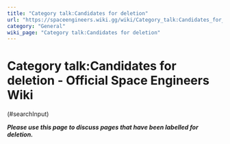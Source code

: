 ```yaml
---
title: "Category talk:Candidates for deletion"
url: "https://spaceengineers.wiki.gg/wiki/Category_talk:Candidates_for_deletion"
category: "General"
wiki_page: "Category talk:Candidates for deletion"
---
```


# Category talk:Candidates for deletion - Official Space Engineers Wiki

(#searchInput)

_**Please use this page to discuss pages that have been labelled for deletion.**_
